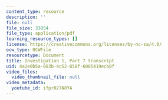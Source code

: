 ```yaml
---
content_type: resource
description: ''
file: null
file_size: 33854
file_type: application/pdf
learning_resource_types: []
license: https://creativecommons.org/licenses/by-nc-sa/4.0/
ocw_type: OCWFile
resourcetype: Document
title: Investigation 1, Part 7 transcript
uid: 4a2e0b5a-083b-4c52-858f-6085419ecb0f
video_files:
  video_thumbnail_file: null
video_metadata:
  youtube_id: ifpr027N8YA
---
```

